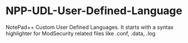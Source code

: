 # NPP-UDL-User-Defined-Language
NotePad++ Custom User Defined Languages. It starts with a syntax highlighter for ModSecurity related files like .conf, .data, .log
